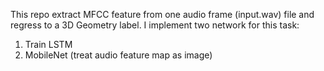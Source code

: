 This repo extract MFCC feature from one audio frame (input.wav) file and regress to a 3D Geometry label.
I implement two network for this task:
  1. Train LSTM
  2. MobileNet (treat audio feature map as image)
